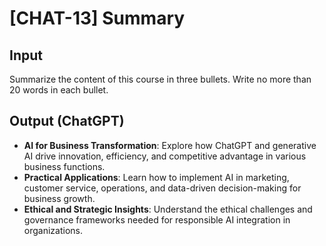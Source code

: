 # [CHAT-13] Summary

## Input

Summarize the content of this course in three bullets. Write no more than 20 words in each bullet.

## Output (ChatGPT)

- **AI for Business Transformation**: Explore how ChatGPT and generative AI drive innovation, efficiency, and competitive advantage in various business functions.  
- **Practical Applications**: Learn how to implement AI in marketing, customer service, operations, and data-driven decision-making for business growth.  
- **Ethical and Strategic Insights**: Understand the ethical challenges and governance frameworks needed for responsible AI integration in organizations.
